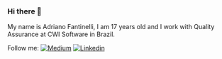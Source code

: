 ### Hi there 👋

<!--
**adriano-fantinelli/adriano-fantinelli** is a ✨ _special_ ✨ repository because its `README.md` (this file) appears on your GitHub profile. 
-->

My name is Adriano Fantinelli, I am 17 years old and I work with Quality Assurance at CWI Software in Brazil.

Follow me: 
[![Medium](https://badgen.net/badge/Medium/%40adriano.fantinelli?icon=medium)](https://medium.com/@adriano.fantinelli) [![Linkedin](https://badgen.net/badge/Linkedin/blue/adrianofantinelli)](https://www.linkedin.com/in/adriano-fantinelli-531b49182/)


